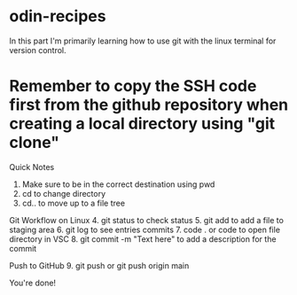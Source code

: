 # odin-recipes

In this part I'm  primarily learning how to use git with the linux terminal for version control.

# Remember to copy the SSH code first from the github repository when creating a local directory using "git clone"

Quick Notes
1. Make sure to be in the correct destination using pwd
2. cd to change directory
3. cd.. to move up to a file tree

Git Workflow on Linux
4. git status to check status
5. git add <filename> to add a file to staging area
6. git log to see entries commits
7. code .  or code <filename> to open file directory in VSC 
8. git commit -m "Text here" to add a description for the commit

Push to GitHub
9. git push or git push origin main 

You're done!


